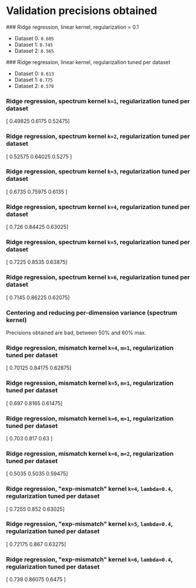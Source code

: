 # Validation precisions obtained

### Ridge regression, linear kernel, regularization = 0.1
- Dataset 0: `0.605`
- Dataset 1: `0.745`
- Dataset 2: `0.565`

### Ridge regression, linear kernel, regularization tuned per dataset
- Dataset 0: `0.613`
- Dataset 1: `0.775`
- Dataset 2: `0.570`

### Ridge regression, spectrum kernel `k=1`, regularization tuned per dataset
[ 0.49825  0.6175   0.52475]

### Ridge regression, spectrum kernel `k=2`, regularization tuned per dataset
[ 0.52575  0.64025  0.5275 ]

### Ridge regression, spectrum kernel `k=3`, regularization tuned per dataset
[ 0.6735   0.75975  0.6135 ]

### Ridge regression, spectrum kernel `k=4`, regularization tuned per dataset
[ 0.726    0.84425  0.63025]

### Ridge regression, spectrum kernel `k=5`, regularization tuned per dataset
[ 0.7225   0.8535   0.63875]

### Ridge regression, spectrum kernel `k=6`, regularization tuned per dataset
[ 0.7145   0.86225  0.62075]

### Centering and reducing per-dimension variance (spectrum kernel)
Precisions obtained are bad, between 50% and 60% max.

### Ridge regression, mismatch kernel `k=4`, `m=1`, regularization tuned per dataset
[ 0.70125  0.84175  0.62875]

### Ridge regression, mismatch kernel `k=5`, `m=1`, regularization tuned per dataset
[ 0.697    0.8165   0.61475]

### Ridge regression, mismatch kernel `k=6`, `m=1`, regularization tuned per dataset
[ 0.703  0.817  0.63 ]

### Ridge regression, mismatch kernel `k=6`, `m=2`, regularization tuned per dataset
[ 0.5035   0.5035   0.59475]

### Ridge regression, "exp-mismatch" kernel `k=4`, `lambda=0.4`, regularization tuned per dataset
[ 0.7255   0.852    0.63025]

### Ridge regression, "exp-mismatch" kernel `k=5`, `lambda=0.4`, regularization tuned per dataset
[ 0.72175  0.867    0.63275]

### Ridge regression, "exp-mismatch" kernel `k=6`, `lambda=0.4`, regularization tuned per dataset
[ 0.739    0.86075  0.6475 ]
